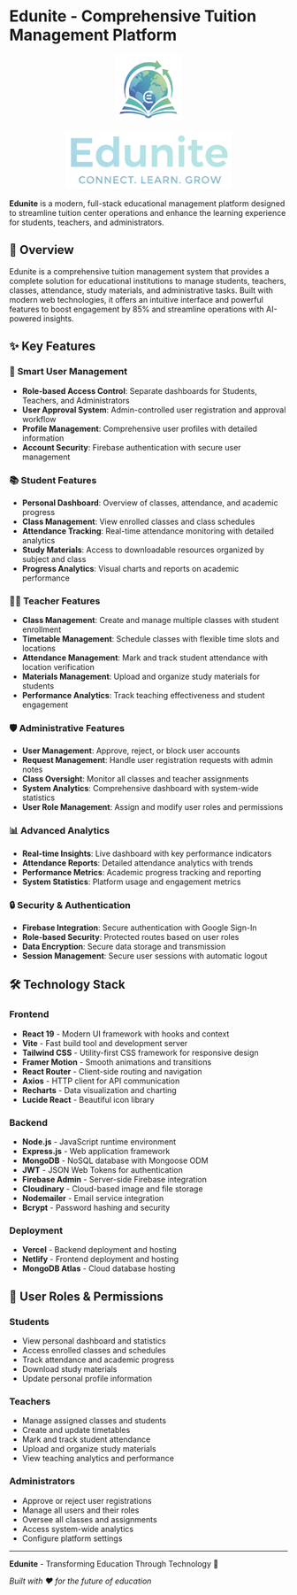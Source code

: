 # Edunite - Comprehensive Tuition Management Platform

<div align="center">
  <img src="frontend/public/eduniteFavLogo.png" alt="Edunite Logo" width="120" height="120" />
  <br><br>
  <img src="frontend/src/assets/eduniteTextLogo.png" alt="Edunite Text Logo" width="300" />
</div>

**Edunite** is a modern, full-stack educational management platform designed to streamline tuition center operations and enhance the learning experience for students, teachers, and administrators.

## 🌟 Overview

Edunite is a comprehensive tuition management system that provides a complete solution for educational institutions to manage students, teachers, classes, attendance, study materials, and administrative tasks. Built with modern web technologies, it offers an intuitive interface and powerful features to boost engagement by 85% and streamline operations with AI-powered insights.

## ✨ Key Features

### 🎯 **Smart User Management**
- **Role-based Access Control**: Separate dashboards for Students, Teachers, and Administrators
- **User Approval System**: Admin-controlled user registration and approval workflow
- **Profile Management**: Comprehensive user profiles with detailed information
- **Account Security**: Firebase authentication with secure user management

### 📚 **Student Features**
- **Personal Dashboard**: Overview of classes, attendance, and academic progress
- **Class Management**: View enrolled classes and class schedules
- **Attendance Tracking**: Real-time attendance monitoring with detailed analytics
- **Study Materials**: Access to downloadable resources organized by subject and class
- **Progress Analytics**: Visual charts and reports on academic performance

### 👨‍🏫 **Teacher Features**
- **Class Management**: Create and manage multiple classes with student enrollment
- **Timetable Management**: Schedule classes with flexible time slots and locations
- **Attendance Management**: Mark and track student attendance with location verification
- **Materials Management**: Upload and organize study materials for students
- **Performance Analytics**: Track teaching effectiveness and student engagement

### 🛡️ **Administrative Features**
- **User Management**: Approve, reject, or block user accounts
- **Request Management**: Handle user registration requests with admin notes
- **Class Oversight**: Monitor all classes and teacher assignments
- **System Analytics**: Comprehensive dashboard with system-wide statistics
- **User Role Management**: Assign and modify user roles and permissions

### 📊 **Advanced Analytics**
- **Real-time Insights**: Live dashboard with key performance indicators
- **Attendance Reports**: Detailed attendance analytics with trends
- **Performance Metrics**: Academic progress tracking and reporting
- **System Statistics**: Platform usage and engagement metrics

### 🔒 **Security & Authentication**
- **Firebase Integration**: Secure authentication with Google Sign-In
- **Role-based Security**: Protected routes based on user roles
- **Data Encryption**: Secure data storage and transmission
- **Session Management**: Secure user sessions with automatic logout

## 🛠️ Technology Stack

### **Frontend**
- **React 19** - Modern UI framework with hooks and context
- **Vite** - Fast build tool and development server
- **Tailwind CSS** - Utility-first CSS framework for responsive design
- **Framer Motion** - Smooth animations and transitions
- **React Router** - Client-side routing and navigation
- **Axios** - HTTP client for API communication
- **Recharts** - Data visualization and charting
- **Lucide React** - Beautiful icon library

### **Backend**
- **Node.js** - JavaScript runtime environment
- **Express.js** - Web application framework
- **MongoDB** - NoSQL database with Mongoose ODM
- **JWT** - JSON Web Tokens for authentication
- **Firebase Admin** - Server-side Firebase integration
- **Cloudinary** - Cloud-based image and file storage
- **Nodemailer** - Email service integration
- **Bcrypt** - Password hashing and security

### **Deployment**
- **Vercel** - Backend deployment and hosting
- **Netlify** - Frontend deployment and hosting
- **MongoDB Atlas** - Cloud database hosting


## 📱 User Roles & Permissions

### **Students**
- View personal dashboard and statistics
- Access enrolled classes and schedules
- Track attendance and academic progress
- Download study materials
- Update personal profile information

### **Teachers**
- Manage assigned classes and students
- Create and update timetables
- Mark and track student attendance
- Upload and organize study materials
- View teaching analytics and performance

### **Administrators**
- Approve or reject user registrations
- Manage all users and their roles
- Oversee all classes and assignments
- Access system-wide analytics
- Configure platform settings

---

**Edunite** - Transforming Education Through Technology 🚀

*Built with ❤️ for the future of education*